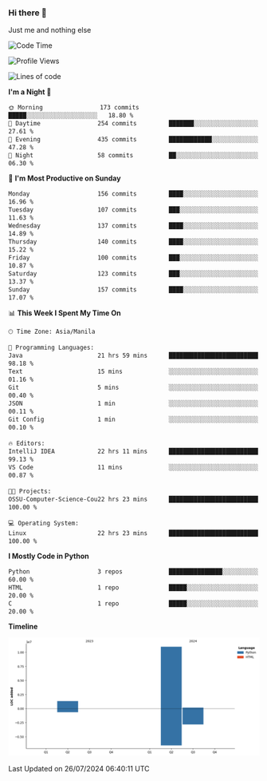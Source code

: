 ### Hi there 👋

Just me and nothing else


<!--START_SECTION:waka-->
![Code Time](http://img.shields.io/badge/Code%20Time-536%20hrs%2013%20mins-blue)

![Profile Views](http://img.shields.io/badge/Profile%20Views-6-blue)

![Lines of code](https://img.shields.io/badge/From%20Hello%20World%20I%27ve%20Written-12.5%20million%20lines%20of%20code-blue)

**I'm a Night 🦉** 

```text
🌞 Morning                173 commits         █████░░░░░░░░░░░░░░░░░░░░   18.80 % 
🌆 Daytime                254 commits         ███████░░░░░░░░░░░░░░░░░░   27.61 % 
🌃 Evening                435 commits         ████████████░░░░░░░░░░░░░   47.28 % 
🌙 Night                  58 commits          ██░░░░░░░░░░░░░░░░░░░░░░░   06.30 % 
```
📅 **I'm Most Productive on Sunday** 

```text
Monday                   156 commits         ████░░░░░░░░░░░░░░░░░░░░░   16.96 % 
Tuesday                  107 commits         ███░░░░░░░░░░░░░░░░░░░░░░   11.63 % 
Wednesday                137 commits         ████░░░░░░░░░░░░░░░░░░░░░   14.89 % 
Thursday                 140 commits         ████░░░░░░░░░░░░░░░░░░░░░   15.22 % 
Friday                   100 commits         ███░░░░░░░░░░░░░░░░░░░░░░   10.87 % 
Saturday                 123 commits         ███░░░░░░░░░░░░░░░░░░░░░░   13.37 % 
Sunday                   157 commits         ████░░░░░░░░░░░░░░░░░░░░░   17.07 % 
```


📊 **This Week I Spent My Time On** 

```text
🕑︎ Time Zone: Asia/Manila

💬 Programming Languages: 
Java                     21 hrs 59 mins      █████████████████████████   98.18 % 
Text                     15 mins             ░░░░░░░░░░░░░░░░░░░░░░░░░   01.16 % 
Git                      5 mins              ░░░░░░░░░░░░░░░░░░░░░░░░░   00.40 % 
JSON                     1 min               ░░░░░░░░░░░░░░░░░░░░░░░░░   00.11 % 
Git Config               1 min               ░░░░░░░░░░░░░░░░░░░░░░░░░   00.10 % 

🔥 Editors: 
IntelliJ IDEA            22 hrs 11 mins      █████████████████████████   99.13 % 
VS Code                  11 mins             ░░░░░░░░░░░░░░░░░░░░░░░░░   00.87 % 

🐱‍💻 Projects: 
OSSU-Computer-Science-Cou22 hrs 23 mins      █████████████████████████   100.00 % 

💻 Operating System: 
Linux                    22 hrs 23 mins      █████████████████████████   100.00 % 
```

**I Mostly Code in Python** 

```text
Python                   3 repos             ███████████████░░░░░░░░░░   60.00 % 
HTML                     1 repo              █████░░░░░░░░░░░░░░░░░░░░   20.00 % 
C                        1 repo              █████░░░░░░░░░░░░░░░░░░░░   20.00 % 
```



**Timeline**

![Lines of Code chart](https://raw.githubusercontent.com/brutist/brutist/main/assets/bar_graph.png)


 Last Updated on 26/07/2024 06:40:11 UTC
<!--END_SECTION:waka-->
